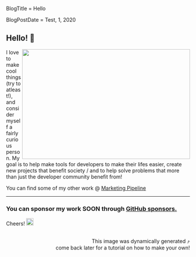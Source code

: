 BlogTitle = Hello

BlogPostDate = Test, 1, 2020


## Hello! 🤙


 
  <img align="right" width="460" height="300" src="./html/quotequote.png">

  


I love to make cool things (try to atleast!), and consider myself a fairly curious person. 
My goal is to help make tools for developers to make their lifes easier, create new projects that benefit society / and to help solve problems that more than just the developer community benefit from!



You can find some of my other work @ [Marketing Pipeline](https://github.com/MarketingPipeline/)


---
### You can sponsor my work SOON through [GitHub sponsors.](https://github.com/sponsors/)

Cheers!   <img width="20" height="20" src="https://static.wikia.nocookie.net/southpark/images/c/ca/PhillipPip.png/revision/latest/scale-to-width-down/350?cb=20171020035739">


<div align="right">
  <br>This image was dynamically generated ⤴️<br> 
   come back later for a tutorial on how to make your own!
</div>





